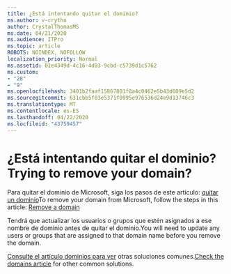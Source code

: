 ```yaml
---
title: ¿Está intentando quitar el dominio?
ms.author: v-crytho
author: CrystalThomasMS
ms.date: 04/21/2020
ms.audience: ITPro
ms.topic: article
ROBOTS: NOINDEX, NOFOLLOW
localization_priority: Normal
ms.assetid: 01e4349d-4c16-4d93-9cbd-c5739d1c5762
ms.custom:
- "28"
- "9"
ms.openlocfilehash: 3401b2faaf15867801f8a4c0462e5b43d609e5d2
ms.sourcegitcommit: 631cbb5f03e5371f0995e976536d24e9d13746c3
ms.translationtype: MT
ms.contentlocale: es-ES
ms.lasthandoff: 04/22/2020
ms.locfileid: "43759457"
---
```

# <a name="trying-to-remove-your-domain"></a><span data-ttu-id="21b1a-102">¿Está intentando quitar el dominio?</span><span class="sxs-lookup"><span data-stu-id="21b1a-102">Trying to remove your domain?</span></span>

<span data-ttu-id="21b1a-103">Para quitar el dominio de Microsoft, siga los pasos de este artículo: [quitar un dominio](https://docs.microsoft.com/office365/admin/get-help-with-domains/remove-a-domain)</span><span class="sxs-lookup"><span data-stu-id="21b1a-103">To remove your domain from Microsoft, follow the steps in this article: [Remove a domain](https://docs.microsoft.com/office365/admin/get-help-with-domains/remove-a-domain)</span></span>
  
<span data-ttu-id="21b1a-104">Tendrá que actualizar los usuarios o grupos que estén asignados a ese nombre de dominio antes de quitar el dominio.</span><span class="sxs-lookup"><span data-stu-id="21b1a-104">You will need to update any users or groups that are assigned to that domain name before you remove the domain.</span></span>
  
<span data-ttu-id="21b1a-105">[Consulte el artículo dominios para ver](https://docs.microsoft.com/office365/admin/get-help-with-domains/create-dns-records-at-any-dns-hosting-provider) otras soluciones comunes.</span><span class="sxs-lookup"><span data-stu-id="21b1a-105">[Check the domains article](https://docs.microsoft.com/office365/admin/get-help-with-domains/create-dns-records-at-any-dns-hosting-provider) for other common solutions.</span></span>
  